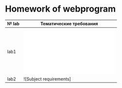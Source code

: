 # Homework of webprogram
 № lab | Тематические требования
------ | -----------------------------
lab1 | ![Subject requirements](lab1/Lab_1/%D0%9B%D0%B0%D0%B1%D0%B0%201.pdf)
lab2 | ![Subject requirements]
